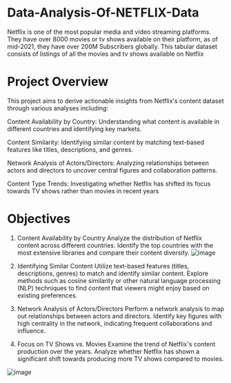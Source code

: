 # Data-Analysis-Of-NETFLIX-Data
Netflix is one of the most popular media and video streaming platforms. They have over 8000 movies or tv shows available on their platform, as of mid-2021, they have over 200M Subscribers globally. This tabular dataset consists of listings of all the movies and tv shows available on Netflix

# Project Overview
This project aims to derive actionable insights from Netflix's content dataset through various analyses 
including:

Content Availability by Country: Understanding what content is available in different countries and identifying key markets.

Content Similarity: Identifying similar content by matching text-based features like titles, descriptions, and genres.

Network Analysis of Actors/Directors: Analyzing relationships between actors and directors to uncover central figures and collaboration patterns.

Content Type Trends: Investigating whether Netflix has shifted its focus towards TV shows rather than movies in recent years

# Objectives

1. Content Availability by Country
Analyze the distribution of Netflix content across different countries.
Identify the top countries with the most extensive libraries and compare their content diversity.
![image](https://github.com/user-attachments/assets/aeb1f9c2-647b-4410-8487-048f3194098f)


3. Identifying Similar Content
Utilize text-based features (titles, descriptions, genres) to match and identify similar content.
Explore methods such as cosine similarity or other natural language processing (NLP) techniques to find content that viewers might enjoy based on existing preferences.

4. Network Analysis of Actors/Directors
Perform a network analysis to map out relationships between actors and directors.
Identify key figures with high centrality in the network, indicating frequent collaborations and influence.

5. Focus on TV Shows vs. Movies
Examine the trend of Netflix's content production over the years.
Analyze whether Netflix has shown a significant shift towards producing more TV shows compared to movies.

![image](https://github.com/user-attachments/assets/f20fee9b-2d7a-4ded-b006-3c294eb7f730)
